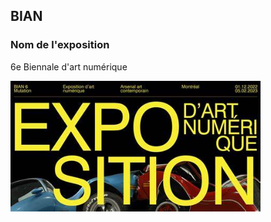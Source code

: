 ## BIAN

### Nom de l'exposition
6e Biennale d'art numérique

<img src="Photos/bian_expo.jpg" width=400px heigth=400px /> 
